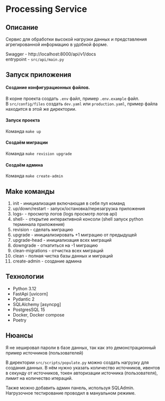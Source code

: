 # Processing Service

## Описание
Сервис для обработки высокой нагрузки данных и представления агрегированной информацию в удобной форме.

Swagger - http://localhost:8000/api/v1/docs  
entrypoint - `src/api/main.py`
## Запуск приложения

#### Создание конфигурационных файлов.
В корне проекта создать `.env` файл, пример `.env.example` файл.  
В `src/config/files` создать `dev.yaml` или `production.yaml`, пример файла находится в этой же директории.

#### Запуск проекта
Команда `make up`

#### Создаём миграции
Команда `make revision upgrade`

#### Создаём админа 
Команда `make create-admin`

## Make команды
1. init - инициализация включающая в себя пул команд
2. up/down/restart - запуск/остановка/перезагрузка приложения
3. logs-<service> - просмотр логов (logs просмотр логов api)
4. shell-<service> - открытие интерактивной консоли (shell запуск python терминала приложения)
5. revision - сделать миграцию
6. upgrade - инициализировать +1 миграцию от предыдущей
7. upgrade-head - инициализация всех миграций
8. downgrade - откатиться на -1 миграцию
9. clean-migrations - отчистка всех миграций
10. clean - полная чистка базы данных и миграций
11. create-admin - создание админа

## Технологии
 - Python 3.12
 - FastApi [uvicorn]
 - Pydantic 2
 - SQLAlchemy [asyncpg]
 - PostgresSQL 15
 - Docker, Docker compose
 - Poetry

## Нюансы
Я не хешировал пароли в базе данных,
так как это демонстрационный пример источников (пользователей)

В директории `src/scripts/populate.py` можно создать нагрузку для создания данных.
В нём нужно указать количество источников, ивентов в секунду от источников,
токен авторизации источника (пользователя), лимит на количество итераций.

Также можно добавить админ панель, используя SQLAdmin. 
Нагрузочное тестирование проводил в мануальном режиме.